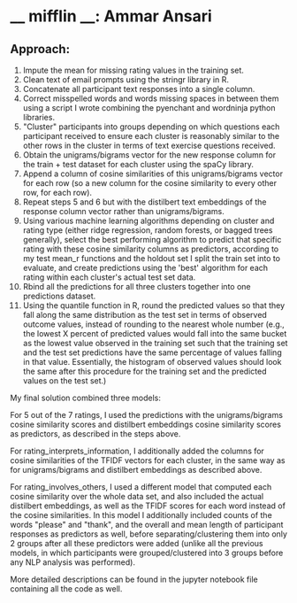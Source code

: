 # __ mifflin __: Ammar Ansari 

## Approach:

1. Impute the mean for missing rating values in the training set. 
2. Clean text of email prompts using the stringr library in R.
3. Concatenate all participant text responses into a single column. 
4. Correct misspelled words and words missing spaces in between them using a script I wrote combining the pyenchant and wordninja python libraries. 
5. "Cluster" participants into groups depending on which questions each participant received to ensure each cluster is reasonably similar to the other rows in the cluster in terms of text exercise questions received.
5. Obtain the unigrams/bigrams vector for the new response column for the train + test dataset for each cluster using the spaCy library.
6. Append a column of cosine similarities of this unigrams/bigrams vector for each row (so a new column for the cosine similarity to every other row, for each row). 
7. Repeat steps 5 and 6 but with the distilbert text embeddings of the response column vector rather than unigrams/bigrams. 
8. Using various machine learning algorithms depending on cluster and rating type (either ridge regression, random forests, or bagged trees generally), select the best performing algorithm to predict that specific rating with these cosine similarity columns as predictors, according to my test mean_r functions and the holdout set I split the train set into to evaluate, and create predictions using the 'best' algorithm for each rating within each cluster's actual test set data.
9. Rbind all the predictions for all three clusters together into one predictions dataset.
10. Using the quantile function in R, round the predicted values so that they fall along the same distribution as the test set in terms of observed outcome values, instead of rounding to the nearest whole number (e.g., the lowest X percent of predicted values would fall into the same bucket as the lowest value observed in the training set such that the training set and the test set predictions have the same percentage of values falling in that value. Essentially, the histogram of observed values should look the same after this procedure for the training set and the predicted values on the test set.) 


My final solution combined three models: 

For 5 out of the 7 ratings, I used the predictions with the unigrams/bigrams cosine similarity scores and distilbert embeddings cosine similarity scores as predictors, as described in the steps above. 

For rating_interprets_information, I additionally added the columns for cosine similarities of the TFIDF vectors for each cluster, in the same way as for unigrams/bigrams and distilbert embeddings as described above. 

For rating_involves_others, I used a different model that computed each cosine similarity over the whole data set, and also included the actual distilbert embeddings, as well as the TFIDF scores for each word instead of the cosine similarities. In this model I additionally included counts of the words "please" and "thank", and the overall and mean length of participant responses as predictors as well, before separating/clustering them into only 2 groups after all these predictors were added (unlike all the previous models, in which participants were grouped/clustered into 3 groups before any NLP analysis was performed). 

More detailed descriptions can be found in the jupyter notebook file containing all the code as well. 
